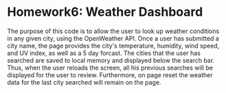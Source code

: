 # Homework6: Weather Dashboard

The purpose of this code is to allow the user to look up weather conditions in any given city, using the OpenWeather API. Once a user has submitted a city name, the page provides the city's temperature, humidity, wind speed, and UV index, as well as a 5 day forcast. The cities that the user has searched are saved to local memory and displayed below the search bar. Thus, when the user reloads the screen, all his previous searches will be displayed for the user to review. Furthermore, on page reset the weather data for the last city searched will remain on the page.

